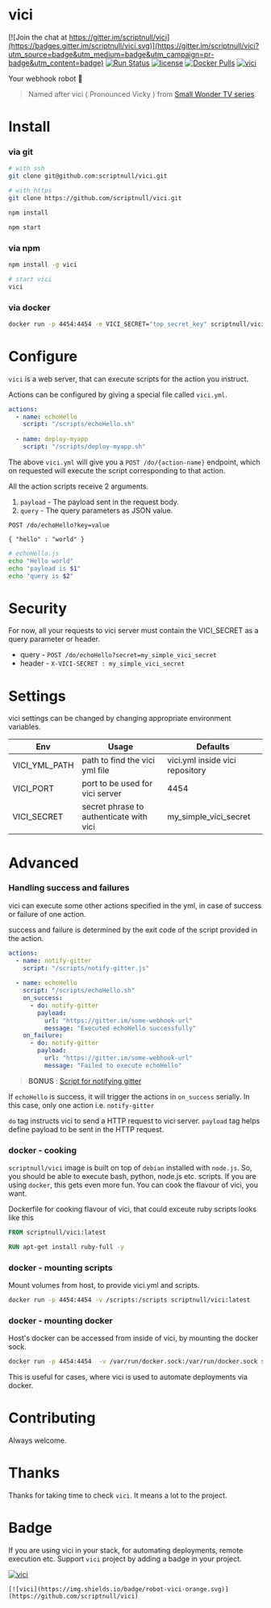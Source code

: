 # vici

[![Join the chat at https://gitter.im/scriptnull/vici](https://badges.gitter.im/scriptnull/vici.svg)](https://gitter.im/scriptnull/vici?utm_source=badge&utm_medium=badge&utm_campaign=pr-badge&utm_content=badge)
[![Run Status](https://api.shippable.com/projects/57c3ab672c7f4e0e00a55c2d/badge?branch=master)](https://app.shippable.com/projects/57c3ab672c7f4e0e00a55c2d)
[![license](https://img.shields.io/github/license/mashape/apistatus.svg?maxAge=2592000)]()
[![Docker Pulls](https://img.shields.io/docker/pulls/scriptnull/vici.svg?maxAge=2592000)](https://hub.docker.com/r/scriptnull/vici/)
[![vici](https://img.shields.io/badge/robot-vici-orange.svg)](https://github.com/scriptnull/vici)

Your webhook robot :ribbon:

> Named after vici ( Pronounced Vicky ) from [Small Wonder TV series](https://en.wikipedia.org/wiki/Small_Wonder_(TV_series)).

# Install

### via git
```bash
# with ssh
git clone git@github.com:scriptnull/vici.git

# with https
git clone https://github.com/scriptnull/vici.git

npm install

npm start
```

### via npm
```bash
npm install -g vici

# start vici
vici
```

### via docker
```bash
docker run -p 4454:4454 -e VICI_SECRET="top_secret_key" scriptnull/vici:latest
```

# Configure
`vici` is a web server, that can execute scripts for the action you instruct.

Actions can be configured by giving a special file called `vici.yml`.

```yml
actions:
  - name: echoHello
    script: "/scripts/echoHello.sh"
    
  - name: deploy-myapp
    script: "/scripts/deploy-myapp.sh"
```

The above `vici.yml` will give you a `POST /do/{action-name}` endpoint, which on requested will execute the script corresponding to that action.

All the action scripts receive 2 arguments.

1. `payload` - The payload sent in the request body.
2. `query` - The query parameters as JSON value.

```
POST /do/echoHello?key=value

{ "hello" : "world" }
```

```bash
# echoHello.js
echo "Hello world"
echo "payload is $1" 
echo "query is $2"
```

# Security
For now, all your requests to vici server must contain the VICI_SECRET as a  query parameter or header.

- query - `POST /do/echoHello?secret=my_simple_vici_secret`
- header - `X-VICI-SECRET : my_simple_vici_secret`

# Settings
vici settings can be changed by changing appropriate environment variables.

| Env | Usage | Defaults |
|-----|---------|--------|
| VICI_YML_PATH |  path to find the vici yml file | vici.yml inside vici repository |
| VICI_PORT     | port to be used for vici server | 4454 |
| VICI_SECRET   | secret phrase to authenticate with vici | my_simple_vici_secret |

# Advanced
### Handling success and failures
vici can execute some other actions specified in the yml, in case of success or failure of one action.

success and failure is determined by the exit code of the script provided in the action.

```yml
actions:
  - name: notify-gitter
    script: "/scripts/notify-gitter.js"
    
  - name: echoHello
    script: "/scripts/echoHello.sh"
    on_success:
      - do: notify-gitter
        payload:
          url: "https://gitter.im/some-webhook-url"
          message: "Executed echoHello successfully"
    on_failure:
      - do: notify-gitter
        payload:
          url: "https://gitter.im/some-webhook-url"
          message: "Failed to execute echoHello"
```

> __BONUS__ : [Script for notifying gitter](https://github.com/scriptnull/vici/blob/master/scripts/notify-gitter.js)

If `echoHello` is success, it will trigger the actions in `on_success` serially. In this case, only one action i.e. `notify-gitter`

`do` tag instructs vici to send a HTTP request to vici server. `payload` tag helps define payload to be sent in the HTTP request.

### docker - cooking
`scriptnull/vici` image is built on top of `debian` installed with `node.js`. So, you should be able to execute bash, python, node.js etc. scripts. If you are using `docker`, this gets even more fun. You can cook the flavour of vici, you want.

Dockerfile for cooking flavour of vici, that could exceute ruby scripts looks like this

```Dockerfile
FROM scriptnull/vici:latest

RUN apt-get install ruby-full -y
```

### docker - mounting scripts
Mount volumes from host, to provide vici.yml and scripts.
```bash
docker run -p 4454:4454 -v /scripts:/scripts scriptnull/vici:latest
```

### docker - mounting docker
Host's docker can be accessed from inside of vici, by mounting the docker sock.
```bash
docker run -p 4454:4454  -v /var/run/docker.sock:/var/run/docker.sock scriptnull/vici:latest
```
This is useful for cases, where vici is used to automate deployments via docker.


# Contributing
Always welcome.

# Thanks
Thanks for taking time to check `vici`. It means a lot to the project.

# Badge
If you are using vici in your stack, for automating deployments, remote execution etc. Support `vici` project by adding a badge in your project.

[![vici](https://img.shields.io/badge/robot-vici-orange.svg)](https://github.com/scriptnull/vici)

```
[![vici](https://img.shields.io/badge/robot-vici-orange.svg)](https://github.com/scriptnull/vici)
```
